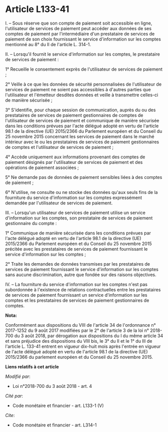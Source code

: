 # Article L133-41

I. – Sous réserve que son compte de paiement soit accessible en ligne, l'utilisateur de services de paiement peut accéder aux
données de ses comptes de paiement par l'intermédiaire d'un prestataire de services de paiement de son choix fournissant le
service d'information sur les comptes mentionné au 8° du II de l'article L. 314-1.

II. – Lorsqu'il fournit le service d'information sur les comptes, le prestataire de services de paiement :

1° Recueille le consentement exprès de l'utilisateur de services de paiement ;

2° Veille à ce que les données de sécurité personnalisées de l'utilisateur de services de paiement ne soient pas accessibles
à d'autres parties que l'utilisateur et l'émetteur desdites données et veille à transmettre celles-ci de manière sécurisée ;

3° S'identifie, pour chaque session de communication, auprès du ou des prestataires de services de paiement gestionnaires de
comptes de l'utilisateur de services de paiement et communique de manière sécurisée dans les conditions prévues par l'acte
délégué adopté en vertu de l'article 98.1 de la directive (UE) 2015/2366 du Parlement européen et du Conseil du 25 novembre
2015 concernant les services de paiement dans le marché intérieur avec le ou les prestataires de services de paiement
gestionnaires de comptes et l'utilisateur de services de paiement ;

4° Accède uniquement aux informations provenant des comptes de paiement désignés par l'utilisateur de services de paiement et
des opérations de paiement associées ;

5° Ne demande pas de données de paiement sensibles liées à des comptes de paiement ;

6° N'utilise, ne consulte ou ne stocke des données qu'aux seuls fins de la fourniture du service d'information sur les
comptes expressément demandée par l'utilisateur de services de paiement.

III. – Lorsqu'un utilisateur de services de paiement utilise un service d'information sur les comptes, son prestataire de
services de paiement gestionnaire du compte :

1° Communique de manière sécurisée dans les conditions prévues par l'acte délégué adopté en vertu de l'article 98.1 de la
directive (UE) 2015/2366 du Parlement européen et du Conseil du 25 novembre 2015 précitée avec les prestataires de services
de paiement fournissant le service d'information sur les comptes ;

2° Traite les demandes de données transmises par les prestataires de services de paiement fournissant le service
d'information sur les comptes sans aucune discrimination, autre que fondée sur des raisons objectives.

IV. – La fourniture du service d'information sur les comptes n'est pas subordonnée à l'existence de relations contractuelles
entre les prestataires de services de paiement fournissant un service d'information sur les comptes et les prestataires de
services de paiement gestionnaires de comptes.

**Nota:**

Conformément aux dispositions du VIII de l'article 34 de l'ordonnance n° 2017-1252 du 9 août 2017 modifiées par le 2° de
l'article 3 de la loi n° 2018-700 du 3 août 2018, par dérogation aux dispositions du I du même article 34 et sans préjudice
des dispositions du VIII bis, le 3° du II et le 1° du III de l'article L. 133-41 entrent en vigueur dix-huit mois après
l'entrée en vigueur de l'acte délégué adopté en vertu de l'article 98.1 de la directive (UE) 2015/2366 du parlement européen
et du Conseil du 25 novembre 2015.

**Liens relatifs à cet article**

_Modifié par_:

  - Loi n°2018-700 du 3 août 2018 - art. 4

_Cité par_:

  - Code monétaire et financier - art. L133-1 (V)

_Cite_:

  - Code monétaire et financier - art. L314-1
